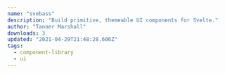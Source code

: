```yaml
---
name: "svebass"
description: "Build primitive, themeable UI components for Svelte."
author: "Tanner Marshall"
downloads: 3
updated: "2021-04-29T21:48:28.606Z"
tags: 
  - component-library
  - ui
---
```

